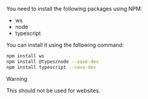 You need to install the following packages using NPM:
- ws
- node
- typescript

You can install it using the following command:
```sh
npm install ws
npm install @types/node --save-dev
npm install typescript --save-dev
```

> [!WARNING]
> This should not be used for websites.
